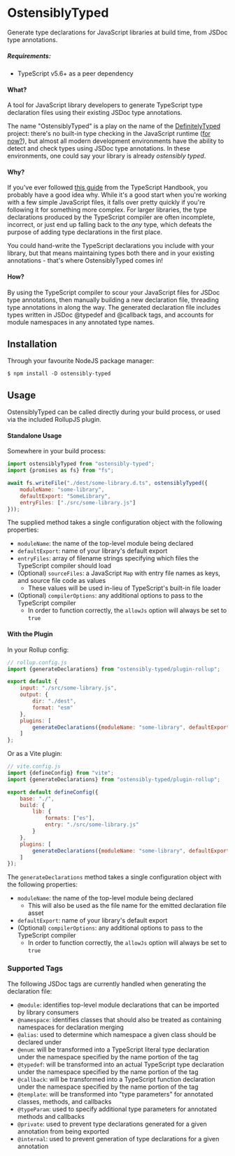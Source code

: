 # OstensiblyTyped

Generate type declarations for JavaScript libraries at build time, from JSDoc type annotations.

##### Requirements:
* TypeScript v5.6+ as a peer dependency

#### What?

A tool for JavaScript library developers to generate TypeScript type declaration files using their existing JSDoc type annotations.

The name "OstensiblyTyped" is a play on the name of the [DefinitelyTyped](https://definitelytyped.org/) project: there's no built-in type checking in the JavaScript runtime ([for now?](https://github.com/tc39/proposal-type-annotations)),
but almost all modern development environments have the ability to detect and check types using JSDoc type annotations.
In these environments, one could say your library is already _ostensibly typed_.

#### Why?

If you've ever followed [this guide](https://www.typescriptlang.org/docs/handbook/declaration-files/dts-from-js.html) from the TypeScript Handbook, you probably have a good idea why.
While it's a good start when you're working with a few simple JavaScript files, it falls over pretty quickly if you're following it for something more complex.
For larger libraries, the type declarations produced by the TypeScript compiler are often incomplete, incorrect, or just end up falling back to the _any_ type, which defeats the purpose of adding type declarations in the first place.

You could hand-write the TypeScript declarations you include with your library, but that means maintaining types both there and in your existing annotations - that's where OstensiblyTyped comes in!

#### How?

By using the TypeScript compiler to scour your JavaScript files for JSDoc type annotations, then manually building a new declaration file, threading type annotations in along the way.
The generated declaration file includes types written in JSDoc @typedef and @callback tags, and accounts for module namespaces in any annotated type names. 

## Installation

Through your favourite NodeJS package manager:

```
$ npm install -D ostensibly-typed
```

## Usage

OstensiblyTyped can be called directly during your build process, or used via the included RollupJS plugin.

#### Standalone Usage

Somewhere in your build process:

```js
import ostensiblyTyped from "ostensibly-typed";
import {promises as fs} from "fs";

await fs.writeFile("./dest/some-library.d.ts", ostensiblyTyped({
    moduleName: "some-library", 
    defaultExport: "SomeLibrary",
    entryFiles: ["./src/some-library.js"]
}));
```

The supplied method takes a single configuration object with the following properties:
* `moduleName`: the name of the top-level module being declared
* `defaultExport`: name of your library's default export
* `entryFiles`: array of filename strings specifying which files the TypeScript compiler should load
* (Optional) `sourceFiles`: a JavaScript `Map` with entry file names as keys, and source file code as values
  * These values will be used in-lieu of TypeScript's built-in file loader
* (Optional) `compilerOptions`: any additional options to pass to the TypeScript compiler
  * In order to function correctly, the `allowJs` option will always be set to `true`

#### With the Plugin

In your Rollup config:

```js
// rollup.config.js
import {generateDeclarations} from "ostensibly-typed/plugin-rollup";

export default {
    input: "./src/some-library.js",
    output: {
        dir: "./dest",
        format: "esm"
    },
    plugins: [
        generateDeclarations({moduleName: "some-library", defaultExport: "SomeLibrary"})
    ]
};
```

Or as a Vite plugin:

```js
// vite.config.js
import {defineConfig} from "vite";
import {generateDeclarations} from "ostensibly-typed/plugin-rollup";

export default defineConfig({
    base: "./",
    build: {
        lib: {
            formats: ["es"],
            entry: "./src/some-library.js"
        }
    },
    plugins: [
        generateDeclarations({moduleName: "some-library", defaultExport: "SomeLibrary"})
    ]
});
```

The `generateDeclarations` method takes a single configuration object with the following properties:
* `moduleName`: the name of the top-level module being declared
  * This will also be used as the file name for the emitted declaration file asset
* `defaultExport`: name of your library's default export
* (Optional) `compilerOptions`: any additional options to pass to the TypeScript compiler
  * In order to function correctly, the `allowJs` option will always be set to `true`

### Supported Tags

The following JSDoc tags are currently handled when generating the declaration file:
* `@module`: identifies top-level module declarations that can be imported by library consumers
* `@namespace`: identifies classes that should also be treated as containing namespaces for declaration merging
* `@alias`: used to determine which namespace a given class should be declared under
* `@enum`: will be transformed into a TypeScript literal type declaration under the namespace specified by the name portion of the tag
* `@typedef`: will be transformed into an actual TypeScript type declaration under the namespace specified by the name portion of the tag
* `@callback`: will be transformed into a TypeScript function declaration under the namespace specified by the name portion of the tag
* `@template`: will be transformed into "type parameters" for annotated classes, methods, and callbacks
* `@typeParam`: used to specify additional type parameters for annotated methods and callbacks
* `@private`: used to prevent type declarations generated for a given annotation from being exported
* `@internal`: used to prevent generation of type declarations for a given annotation